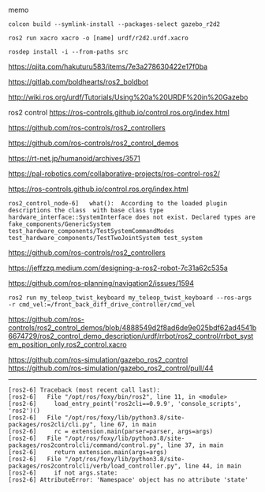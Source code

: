 memo

`colcon build --symlink-install --packages-select gazebo_r2d2`

`ros2 run xacro xacro -o [name] urdf/r2d2.urdf.xacro`

`rosdep install -i --from-paths src`

https://qiita.com/hakuturu583/items/7e3a278630422e17f0ba

https://gitlab.com/boldhearts/ros2_boldbot

http://wiki.ros.org/urdf/Tutorials/Using%20a%20URDF%20in%20Gazebo

ros2 control https://ros-controls.github.io/control.ros.org/index.html


https://github.com/ros-controls/ros2_controllers

https://github.com/ros-controls/ros2_control_demos


https://rt-net.jp/humanoid/archives/3571

https://pal-robotics.com/collaborative-projects/ros-control-ros2/

https://ros-controls.github.io/control.ros.org/index.html




```
ros2_control_node-6]   what():  According to the loaded plugin descriptions the class  with base class type hardware_interface::SystemInterface does not exist. Declared types are  fake_components/GenericSystem test_hardware_components/TestSystemCommandModes test_hardware_components/TestTwoJointSystem test_system

```

https://github.com/ros-controls/ros2_controllers

https://jeffzzq.medium.com/designing-a-ros2-robot-7c31a62c535a


https://github.com/ros-planning/navigation2/issues/1594

`ros2 run my_teleop_twist_keyboard my_teleop_twist_keyboard --ros-args -r cmd_vel:=/front_back_diff_drive_controller/cmd_vel`


https://github.com/ros-controls/ros2_control_demos/blob/4888549d2f8ad6de9e025bdf62ad4541b6674729/ros2_control_demo_description/urdf/rrbot/ros2_control/rrbot_system_position_only.ros2_control.xacro


https://github.com/ros-simulation/gazebo_ros2_control
https://github.com/ros-simulation/gazebo_ros2_control/pull/44


---

```
[ros2-6] Traceback (most recent call last):
[ros2-6]   File "/opt/ros/foxy/bin/ros2", line 11, in <module>
[ros2-6]     load_entry_point('ros2cli==0.9.9', 'console_scripts', 'ros2')()
[ros2-6]   File "/opt/ros/foxy/lib/python3.8/site-packages/ros2cli/cli.py", line 67, in main
[ros2-6]     rc = extension.main(parser=parser, args=args)
[ros2-6]   File "/opt/ros/foxy/lib/python3.8/site-packages/ros2controlcli/command/control.py", line 37, in main
[ros2-6]     return extension.main(args=args)
[ros2-6]   File "/opt/ros/foxy/lib/python3.8/site-packages/ros2controlcli/verb/load_controller.py", line 44, in main
[ros2-6]     if not args.state:
[ros2-6] AttributeError: 'Namespace' object has no attribute 'state'
```